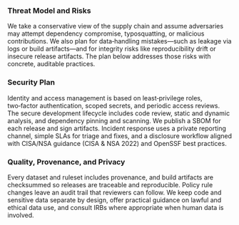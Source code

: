 ### Threat Model and Risks
We take a conservative view of the supply chain and assume adversaries may attempt dependency compromise, typosquatting, or malicious contributions. We also plan for data‑handling mistakes—such as leakage via logs or build artifacts—and for integrity risks like reproducibility drift or insecure release artifacts. The plan below addresses those risks with concrete, auditable practices.

### Security Plan
Identity and access management is based on least‑privilege roles, two‑factor authentication, scoped secrets, and periodic access reviews. The secure development lifecycle includes code review, static and dynamic analysis, and dependency pinning and scanning. We publish a SBOM for each release and sign artifacts. Incident response uses a private reporting channel, simple SLAs for triage and fixes, and a disclosure workflow aligned with CISA/NSA guidance (CISA & NSA 2022) and OpenSSF best practices.

### Quality, Provenance, and Privacy
Every dataset and ruleset includes provenance, and build artifacts are checksummed so releases are traceable and reproducible. Policy rule changes leave an audit trail that reviewers can follow. We keep code and sensitive data separate by design, offer practical guidance on lawful and ethical data use, and consult IRBs where appropriate when human data is involved.
